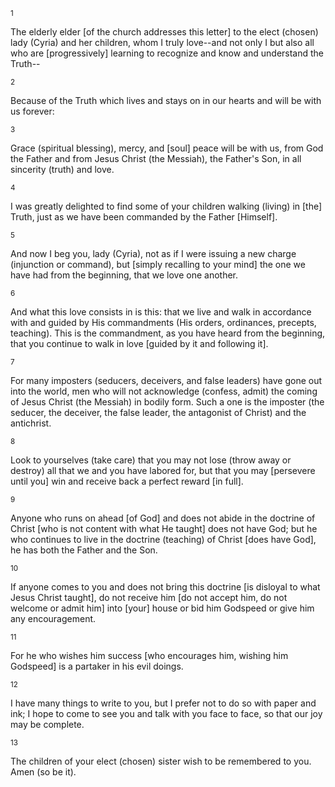 <sup>1</sup> 

The elderly elder [of the church addresses this letter] to the elect (chosen) lady (Cyria) and her children, whom I truly love--and not only I but also all who are [progressively] learning to recognize and know and understand the Truth-- 

<sup>2</sup> 

Because of the Truth which lives and stays on in our hearts and will be with us forever: 

<sup>3</sup> 

Grace (spiritual blessing), mercy, and [soul] peace will be with us, from God the Father and from Jesus Christ (the Messiah), the Father's Son, in all sincerity (truth) and love. 

<sup>4</sup> 

I was greatly delighted to find some of your children walking (living) in [the] Truth, just as we have been commanded by the Father [Himself]. 

<sup>5</sup> 

And now I beg you, lady (Cyria), not as if I were issuing a new charge (injunction or command), but [simply recalling to your mind] the one we have had from the beginning, that we love one another. 

<sup>6</sup> 

And what this love consists in is this: that we live and walk in accordance with and guided by His commandments (His orders, ordinances, precepts, teaching). This is the commandment, as you have heard from the beginning, that you continue to walk in love [guided by it and following it]. 

<sup>7</sup> 

For many imposters (seducers, deceivers, and false leaders) have gone out into the world, men who will not acknowledge (confess, admit) the coming of Jesus Christ (the Messiah) in bodily form. Such a one is the imposter (the seducer, the deceiver, the false leader, the antagonist of Christ) and the antichrist. 

<sup>8</sup> 

Look to yourselves (take care) that you may not lose (throw away or destroy) all that we and you have labored for, but that you may [persevere until you] win and receive back a perfect reward [in full]. 

<sup>9</sup> 

Anyone who runs on ahead [of God] and does not abide in the doctrine of Christ [who is not content with what He taught] does not have God; but he who continues to live in the doctrine (teaching) of Christ [does have God], he has both the Father and the Son. 

<sup>10</sup> 

If anyone comes to you and does not bring this doctrine [is disloyal to what Jesus Christ taught], do not receive him [do not accept him, do not welcome or admit him] into [your] house or bid him Godspeed or give him any encouragement. 

<sup>11</sup> 

For he who wishes him success [who encourages him, wishing him Godspeed] is a partaker in his evil doings. 

<sup>12</sup> 

I have many things to write to you, but I prefer not to do so with paper and ink; I hope to come to see you and talk with you face to face, so that our joy may be complete. 

<sup>13</sup> 

The children of your elect (chosen) sister wish to be remembered to you. Amen (so be it).